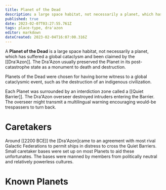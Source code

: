 ```yaml
---
title: Planet of the Dead
description: a large space habitat, not necessarily a planet, which has suffered a global cataclysm and been claimed by the Dra'Azon.
published: true
date: 2023-02-07T03:27:55.761Z
tags: place-type, dra'azon
editor: markdown
dateCreated: 2023-02-04T16:07:00.316Z
---
```


A **Planet of the Dead** is a large space habitat, not necessarily a planet, which has suffered a global cataclysm and been claimed by the [[Dra'Azon]]. The Dra'Azon usually preserved the Planet in its post-catastrophe state as a monument to death and destruction.

Planets of the Dead were chosen for having borne witness to a global cataclysmic event, such as the destruction of an indigenous civilization.

Each Planet was surrounded by an interdiction zone called a [[Quiet Barrier]]. The Dra'Azon overseer destroyed intruders entering the Barrier. The overseer might transmit a multilingual warning encouraging would-be trespassers to turn back.

# Caretakers

Around [[2200 BCE]] the [Dra'Azon]came to an agreement with most rival Galactic Federations to permit ships in distress to cross the Quiet Barriers. Small caretaker bases were set up on most Planets to aid these unfortunates. The bases were manned by members from politically neutral and relatively powerless cultures.

# Known Planets